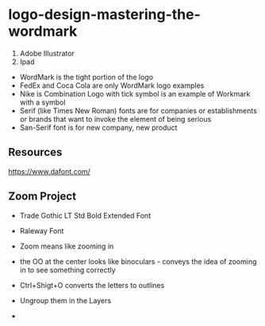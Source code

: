 # logo-design-mastering-the-wordmark

1. Adobe Illustrator
2. Ipad

- WordMark is the tight portion of the logo
- FedEx and Coca Cola are only WordMark logo examples
- Nike is Combination Logo with tick symbol is an example of Workmark with a symbol
- Serif (like Times New Roman) fonts are for companies or establishments or brands that want to invoke the element of being serious
- San-Serif font is for new company, new product

## Resources

https://www.dafont.com/

## Zoom Project

- Trade Gothic LT Std Bold Extended Font
- Raleway Font

- Zoom means like zooming in
- the OO at the center looks like binoculars - conveys the idea of zooming in to see something correctly
- Ctrl+Shigt+O converts the letters to outlines
- Ungroup them in the Layers
-
